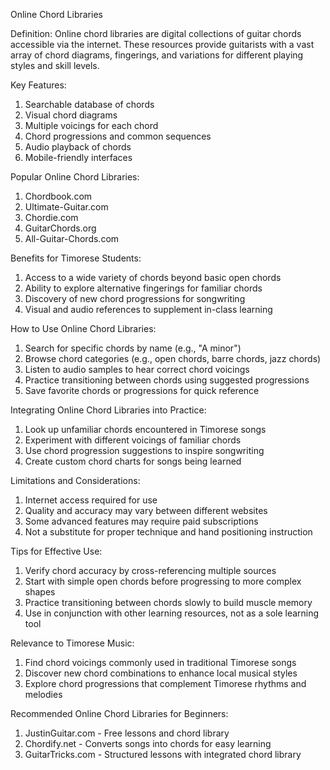 Online Chord Libraries

Definition:
Online chord libraries are digital collections of guitar chords accessible via the internet. These resources provide guitarists with a vast array of chord diagrams, fingerings, and variations for different playing styles and skill levels.

Key Features:
1. Searchable database of chords
2. Visual chord diagrams
3. Multiple voicings for each chord
4. Chord progressions and common sequences
5. Audio playback of chords
6. Mobile-friendly interfaces

Popular Online Chord Libraries:
1. Chordbook.com
2. Ultimate-Guitar.com
3. Chordie.com
4. GuitarChords.org
5. All-Guitar-Chords.com

Benefits for Timorese Students:
1. Access to a wide variety of chords beyond basic open chords
2. Ability to explore alternative fingerings for familiar chords
3. Discovery of new chord progressions for songwriting
4. Visual and audio references to supplement in-class learning

How to Use Online Chord Libraries:
1. Search for specific chords by name (e.g., "A minor")
2. Browse chord categories (e.g., open chords, barre chords, jazz chords)
3. Listen to audio samples to hear correct chord voicings
4. Practice transitioning between chords using suggested progressions
5. Save favorite chords or progressions for quick reference

Integrating Online Chord Libraries into Practice:
1. Look up unfamiliar chords encountered in Timorese songs
2. Experiment with different voicings of familiar chords
3. Use chord progression suggestions to inspire songwriting
4. Create custom chord charts for songs being learned

Limitations and Considerations:
1. Internet access required for use
2. Quality and accuracy may vary between different websites
3. Some advanced features may require paid subscriptions
4. Not a substitute for proper technique and hand positioning instruction

Tips for Effective Use:
1. Verify chord accuracy by cross-referencing multiple sources
2. Start with simple open chords before progressing to more complex shapes
3. Practice transitioning between chords slowly to build muscle memory
4. Use in conjunction with other learning resources, not as a sole learning tool

Relevance to Timorese Music:
1. Find chord voicings commonly used in traditional Timorese songs
2. Discover new chord combinations to enhance local musical styles
3. Explore chord progressions that complement Timorese rhythms and melodies

Recommended Online Chord Libraries for Beginners:
1. JustinGuitar.com - Free lessons and chord library
2. Chordify.net - Converts songs into chords for easy learning
3. GuitarTricks.com - Structured lessons with integrated chord library
